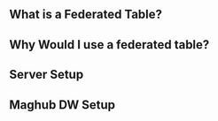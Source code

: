 ## What is a Federated Table?

## Why Would I use a federated table?

## Server Setup

## Maghub DW Setup
